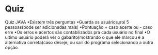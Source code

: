 # Quiz
Quiz JAVA
•Existem três perguntas 
•Guarda os usuários,até 5 pessoas(pode ser adicionadas mais)
•Pontuação + caso acerte ou - caso erre
•Os erros e acertos são contabilizados pra cada usuário no final
•O ultimo usuário poderá ver o gabarito(mostrando o que ele marcou e a alternativa correta)caso deseje, ou sair do programa selecionando a outra opção
